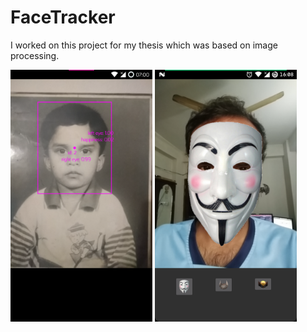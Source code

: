 # FaceTracker
I worked on this project for my thesis which was based on image processing.

<img src="example1.png" width="45%">
<img src="example2.png" width="45%">
